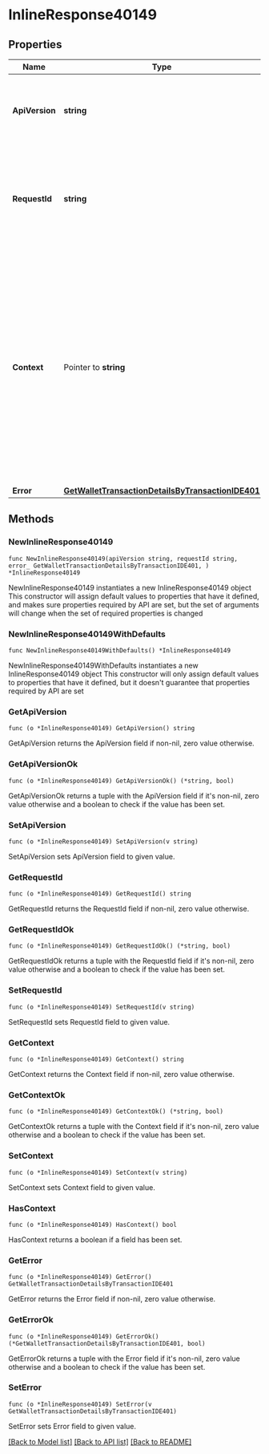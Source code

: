 # InlineResponse40149

## Properties

Name | Type | Description | Notes
------------ | ------------- | ------------- | -------------
**ApiVersion** | **string** | Specifies the version of the API that incorporates this endpoint. | 
**RequestId** | **string** | Defines the ID of the request. The &#x60;requestId&#x60; is generated by Crypto APIs and it&#39;s unique for every request. | 
**Context** | Pointer to **string** | In batch situations the user can use the context to correlate responses with requests. This property is present regardless of whether the response was successful or returned as an error. &#x60;context&#x60; is specified by the user. | [optional] 
**Error** | [**GetWalletTransactionDetailsByTransactionIDE401**](GetWalletTransactionDetailsByTransactionIDE401.md) |  | 

## Methods

### NewInlineResponse40149

`func NewInlineResponse40149(apiVersion string, requestId string, error_ GetWalletTransactionDetailsByTransactionIDE401, ) *InlineResponse40149`

NewInlineResponse40149 instantiates a new InlineResponse40149 object
This constructor will assign default values to properties that have it defined,
and makes sure properties required by API are set, but the set of arguments
will change when the set of required properties is changed

### NewInlineResponse40149WithDefaults

`func NewInlineResponse40149WithDefaults() *InlineResponse40149`

NewInlineResponse40149WithDefaults instantiates a new InlineResponse40149 object
This constructor will only assign default values to properties that have it defined,
but it doesn't guarantee that properties required by API are set

### GetApiVersion

`func (o *InlineResponse40149) GetApiVersion() string`

GetApiVersion returns the ApiVersion field if non-nil, zero value otherwise.

### GetApiVersionOk

`func (o *InlineResponse40149) GetApiVersionOk() (*string, bool)`

GetApiVersionOk returns a tuple with the ApiVersion field if it's non-nil, zero value otherwise
and a boolean to check if the value has been set.

### SetApiVersion

`func (o *InlineResponse40149) SetApiVersion(v string)`

SetApiVersion sets ApiVersion field to given value.


### GetRequestId

`func (o *InlineResponse40149) GetRequestId() string`

GetRequestId returns the RequestId field if non-nil, zero value otherwise.

### GetRequestIdOk

`func (o *InlineResponse40149) GetRequestIdOk() (*string, bool)`

GetRequestIdOk returns a tuple with the RequestId field if it's non-nil, zero value otherwise
and a boolean to check if the value has been set.

### SetRequestId

`func (o *InlineResponse40149) SetRequestId(v string)`

SetRequestId sets RequestId field to given value.


### GetContext

`func (o *InlineResponse40149) GetContext() string`

GetContext returns the Context field if non-nil, zero value otherwise.

### GetContextOk

`func (o *InlineResponse40149) GetContextOk() (*string, bool)`

GetContextOk returns a tuple with the Context field if it's non-nil, zero value otherwise
and a boolean to check if the value has been set.

### SetContext

`func (o *InlineResponse40149) SetContext(v string)`

SetContext sets Context field to given value.

### HasContext

`func (o *InlineResponse40149) HasContext() bool`

HasContext returns a boolean if a field has been set.

### GetError

`func (o *InlineResponse40149) GetError() GetWalletTransactionDetailsByTransactionIDE401`

GetError returns the Error field if non-nil, zero value otherwise.

### GetErrorOk

`func (o *InlineResponse40149) GetErrorOk() (*GetWalletTransactionDetailsByTransactionIDE401, bool)`

GetErrorOk returns a tuple with the Error field if it's non-nil, zero value otherwise
and a boolean to check if the value has been set.

### SetError

`func (o *InlineResponse40149) SetError(v GetWalletTransactionDetailsByTransactionIDE401)`

SetError sets Error field to given value.



[[Back to Model list]](../README.md#documentation-for-models) [[Back to API list]](../README.md#documentation-for-api-endpoints) [[Back to README]](../README.md)


